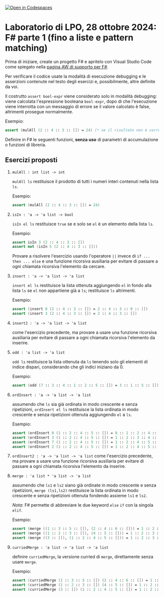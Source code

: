 [![Open in Codespaces](https://classroom.github.com/assets/launch-codespace-2972f46106e565e64193e422d61a12cf1da4916b45550586e14ef0a7c637dd04.svg)](https://classroom.github.com/open-in-codespaces?assignment_repo_id=16800210)
# Laboratorio di LPO, 28 ottobre 2024: F# parte 1 (fino a liste e pattern matching) 

Prima di iniziare, create un progetto F# e apritelo con Visual Studio Code come spiegato nella [pagina AW di supporto per F#](https://2024.aulaweb.unige.it/mod/page/view.php?id=57635).

Per verificare il codice usate la modalità di esecuzione debugging e le asserzioni contenute nel testo degli esercizi e, possibilmente, altre definite da voi.
 
Il  costrutto <code>assert bool-expr</code> viene considerato solo in modalità debugging: viene calcolata l'espressione booleana <code>bool-expr</code>, dopo di che l'esecuzione viene interrotta con un messaggio di errore se il valore calcolato è false, altrimenti prosegue normalmente.

Esempio:
```fsharp
assert (mulAll (2 :: 4 :: 3 :: []) = 24) (* se il risultato non è corretto, allora l'asserzione fallisce *) 
```

Definire in F# le seguenti funzioni, **senza uso** di parametri di accumulazione o funzioni di libreria.

<!--Per stampare sullo standard output il valore di un'espressione è possibile usare la funzione <code>printfn</code>
con il formato generico "%A".

Esempio:
```fsharp
insert 0 [2;4;3] |> printfn "%A"
```
stampa
```fsharp
[2;4;3;0] 
```-->

## Esercizi proposti

1.  `mulAll : int list -> int` 
    
    `mulAll ls` restituisce il prodotto di tutti i numeri interi contenuti nella lista `ls`. 
    
    Esempio:
    ```fsharp
    assert (mulAll (2 :: 4 :: 3 :: []) = 24)
    ```
1. `isIn : 'a -> 'a list -> bool` 
    
    `isIn el ls` restituisce `true` se e solo se `el` è un elemento della lista `ls`. 
    
    Esempio:
    ```fsharp
    assert isIn 3 (2 :: 4 :: 3 :: [])
    assert not (isIn 5 (2 :: 4 :: 3 :: []))
    ```
    Provare a risolvere l'esercizio usando l'operatore `||` invece di `if ... then ... else` e una funzione ricorsiva ausiliaria per evitare di passare a ogni chiamata ricorsiva l'elemento da cercare.

1.  `insert : 'a -> 'a list -> 'a list`
 
    `insert el ls` restituisce la lista ottenuta aggiungendo `el` in fondo alla lista `ls` se `el` non appartiene già a `ls`;
  restituisce `ls` altrimenti.

    Esempio:
    ```fsharp
    assert (insert 0 (2 :: 4 :: 3 :: []) = 2 :: 4 :: 3 :: 0 :: [])
    assert (insert 3 (2 :: 4 :: 3 :: []) = 2 :: 4 :: 3 :: [])
    ```

1. `insert2 : 'a -> 'a list -> 'a list`

    come l'esercizio precedente, ma provare a usare una funzione ricorsiva ausiliaria per evitare di passare a ogni chiamata ricorsiva l'elemento da inserire.
 

1.  `odd : 'a list -> 'a list` 
    
    `odd ls` restituisce la lista ottenuta da `ls` tenendo solo gli elementi di indice dispari, considerando che gli indici iniziano da 0.
    
    Esempio:
    ```fsharp
    assert (odd (7 :: 3 :: 4 :: 1 :: 2 :: 5 :: []) = 3 :: 1 :: 5 :: [])
    ```
    
1.  `ordInsert : 'a -> 'a list -> 'a list` 

    assumendo che `ls` sia già ordinata in modo crescente e senza ripetizioni, `ordInsert el ls` restituisce la lista ordinata in modo crescente e senza ripetizioni ottenuta aggiungendo `el` a `ls`.

    Esempio:
    ```fsharp
    assert (ordInsert 0 (1 :: 2 :: 4 :: 5 :: []) = 0 :: 1 :: 2 :: 4 :: 5 :: [])
    assert (ordInsert 3 (1 :: 2 :: 4 :: 5 :: []) = 1 :: 2 :: 3 :: 4 :: 5 :: [])
    assert (ordInsert 7 (1 :: 2 :: 4 :: 5 :: []) = 1 :: 2 :: 4 :: 5 :: 7 :: [])
    assert (ordInsert 2 (1 :: 2 :: 4 :: 5 :: []) = 1 :: 2 :: 4 :: 5 :: [])
    ```

1.  `ordInsert2 : 'a -> 'a list -> 'a list` 
    come l'esercizio precedente, ma provare a usare una funzione ricorsiva ausiliaria per evitare di passare a ogni chiamata ricorsiva l'elemento da inserire.
    
1.  `merge : 'a list * 'a list -> 'a list` 
    
    assumendo che `ls1` e `ls2` siano già ordinate in modo crescente e senza ripetizioni, `merge (ls1,ls2)` restituisce la lista ordinata in modo crescente e senza ripetizioni ottenuta fondendo assieme `ls1` e `ls2`. 
    
    *Nota*: F# permette di abbreviare le due keyword `else` `if` con la singola `elif`. 

    Esempio:
    ```fsharp
    assert (merge ((1 :: 3 :: 5 :: []), (2 :: 4 :: 6 :: [])) = 1 :: 2 :: 3 :: 4 :: 5 :: 6 :: [])
    assert (merge ((1 :: 2 :: 3 :: []), (4 :: 5 :: [])) = 1 :: 2 :: 3 :: 4 :: 5 :: [])
    assert (merge ((3 :: []), (1 :: 2 :: 4 :: 5 :: [])) = 1 :: 2 :: 3 :: 4 :: 5 :: [])
    ```
1.  `curriedMerge : 'a list -> 'a list -> 'a list` 
    
    definire `curriedMerge`, la versione curried di `merge`, direttamente senza
  usare `merge`.
    
    Esempio:
    ```fsharp
    assert (curriedMerge (1 :: 3 :: 5 :: []) (2 :: 4 :: 6 :: []) = 1 :: 2 :: 3 :: 4 :: 5 :: 6 :: [])
    assert (curriedMerge (1 :: 2 :: 3 :: []) (4 :: 5 :: []) = 1 :: 2 :: 3 :: 4 :: 5 :: [])
    assert (curriedMerge (3 :: []) (1 :: 2 :: 4 :: 5 :: []) = 1 :: 2 :: 3 :: 4 :: 5 :: [])
    ```
